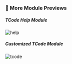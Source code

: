 ### 🧩 More Module Previews

##### TCode Help Module

![help](https://img.kkbapps.com/terminal/3.2.6-5.png)

##### Customized TCode Module

![tcode](https://img.kkbapps.com/terminal/3.2.6-6.png)